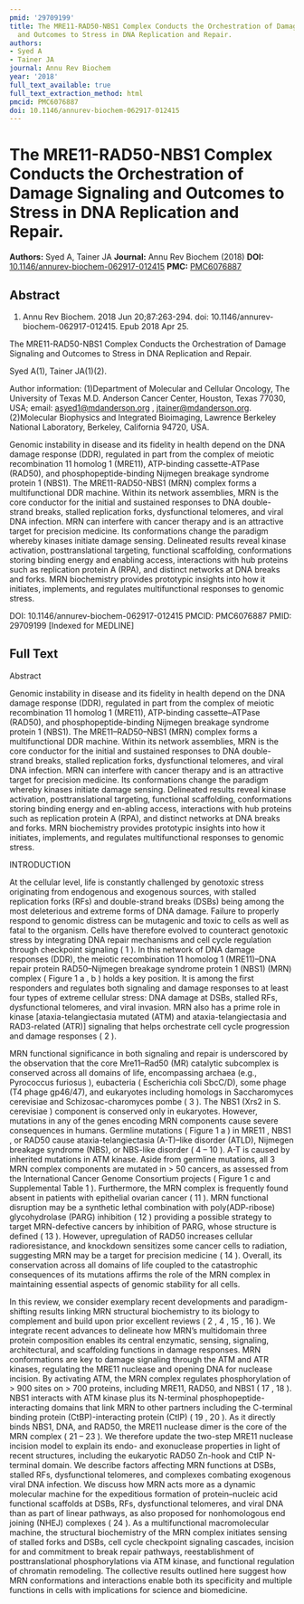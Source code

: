 ```yaml
---
pmid: '29709199'
title: The MRE11-RAD50-NBS1 Complex Conducts the Orchestration of Damage Signaling
  and Outcomes to Stress in DNA Replication and Repair.
authors:
- Syed A
- Tainer JA
journal: Annu Rev Biochem
year: '2018'
full_text_available: true
full_text_extraction_method: html
pmcid: PMC6076887
doi: 10.1146/annurev-biochem-062917-012415
---
```


# The MRE11-RAD50-NBS1 Complex Conducts the Orchestration of Damage Signaling and Outcomes to Stress in DNA Replication and Repair.
**Authors:** Syed A, Tainer JA
**Journal:** Annu Rev Biochem (2018)
**DOI:** [10.1146/annurev-biochem-062917-012415](https://doi.org/10.1146/annurev-biochem-062917-012415)
**PMC:** [PMC6076887](https://www.ncbi.nlm.nih.gov/pmc/articles/PMC6076887/)

## Abstract

1. Annu Rev Biochem. 2018 Jun 20;87:263-294. doi: 
10.1146/annurev-biochem-062917-012415. Epub 2018 Apr 25.

The MRE11-RAD50-NBS1 Complex Conducts the Orchestration of Damage Signaling and 
Outcomes to Stress in DNA Replication and Repair.

Syed A(1), Tainer JA(1)(2).

Author information:
(1)Department of Molecular and Cellular Oncology, The University of Texas M.D. 
Anderson Cancer Center, Houston, Texas 77030, USA; email: asyed1@mdanderson.org 
, jtainer@mdanderson.org.
(2)Molecular Biophysics and Integrated Bioimaging, Lawrence Berkeley National 
Laboratory, Berkeley, California 94720, USA.

Genomic instability in disease and its fidelity in health depend on the DNA 
damage response (DDR), regulated in part from the complex of meiotic 
recombination 11 homolog 1 (MRE11), ATP-binding cassette-ATPase (RAD50), and 
phosphopeptide-binding Nijmegen breakage syndrome protein 1 (NBS1). The 
MRE11-RAD50-NBS1 (MRN) complex forms a multifunctional DDR machine. Within its 
network assemblies, MRN is the core conductor for the initial and sustained 
responses to DNA double-strand breaks, stalled replication forks, dysfunctional 
telomeres, and viral DNA infection. MRN can interfere with cancer therapy and is 
an attractive target for precision medicine. Its conformations change the 
paradigm whereby kinases initiate damage sensing. Delineated results reveal 
kinase activation, posttranslational targeting, functional scaffolding, 
conformations storing binding energy and enabling access, interactions with hub 
proteins such as replication protein A (RPA), and distinct networks at DNA 
breaks and forks. MRN biochemistry provides prototypic insights into how it 
initiates, implements, and regulates multifunctional responses to genomic 
stress.

DOI: 10.1146/annurev-biochem-062917-012415
PMCID: PMC6076887
PMID: 29709199 [Indexed for MEDLINE]

## Full Text

Abstract

Genomic instability in disease and its fidelity in health depend on the DNA damage response (DDR), regulated in part from the complex of meiotic recombination 11 homolog 1 (MRE11), ATP-binding cassette–ATPase (RAD50), and phosphopeptide-binding Nijmegen breakage syndrome protein 1 (NBS1). The MRE11–RAD50–NBS1 (MRN) complex forms a multifunctional DDR machine. Within its network assemblies, MRN is the core conductor for the initial and sustained responses to DNA double-strand breaks, stalled replication forks, dysfunctional telomeres, and viral DNA infection. MRN can interfere with cancer therapy and is an attractive target for precision medicine. Its conformations change the paradigm whereby kinases initiate damage sensing. Delineated results reveal kinase activation, posttranslational targeting, functional scaffolding, conformations storing binding energy and en-abling access, interactions with hub proteins such as replication protein A (RPA), and distinct networks at DNA breaks and forks. MRN biochemistry provides prototypic insights into how it initiates, implements, and regulates multifunctional responses to genomic stress.

INTRODUCTION

At the cellular level, life is constantly challenged by genotoxic stress originating from endogenous and exogenous sources, with stalled replication forks (RFs) and double-strand breaks (DSBs) being among the most deleterious and extreme forms of DNA damage. Failure to properly respond to genomic distress can be mutagenic and toxic to cells as well as fatal to the organism. Cells have therefore evolved to counteract genotoxic stress by integrating DNA repair mechanisms and cell cycle regulation through checkpoint signaling ( 1 ). In this network of DNA damage responses (DDR), the meiotic recombination 11 homolog 1 (MRE11)–DNA repair protein RAD50–Nijmegen breakage syndrome protein 1 (NBS1) (MRN) complex ( Figure 1 a , b ) holds a key position. It is among the first responders and regulates both signaling and damage responses to at least four types of extreme cellular stress: DNA damage at DSBs, stalled RFs, dysfunctional telomeres, and viral invasion. MRN also has a prime role in kinase [ataxia-telangiectasia mutated (ATM) and ataxia-telangiectasia and RAD3-related (ATR)] signaling that helps orchestrate cell cycle progression and damage responses ( 2 ).

MRN functional significance in both signaling and repair is underscored by the observation that the core Mre11–Rad50 (MR) catalytic subcomplex is conserved across all domains of life, encompassing archaea (e.g., Pyrococcus furiosus ), eubacteria ( Escherichia coli SbcC/D), some phage (T4 phage gp46/47), and eukaryotes including homologs in Saccharomyces cerevisiae and Schizosac-charomyces pombe ( 3 ). The NBS1 (Xrs2 in S. cerevisiae ) component is conserved only in eukaryotes. However, mutations in any of the genes encoding MRN components cause severe consequences in humans. Germline mutations ( Figure 1 a ) in MRE11 , NBS1 , or RAD50 cause ataxia-telangiectasia (A-T)–like disorder (ATLD), Nijmegen breakage syndrome (NBS), or NBS-like disorder ( 4 – 10 ). A-T is caused by inherited mutations in ATM kinase. Aside from germline mutations, all 3 MRN complex components are mutated in > 50 cancers, as assessed from the International Cancer Genome Consortium projects ( Figure 1 c and Supplemental Table 1 ). Furthermore, the MRN complex is frequently found absent in patients with epithelial ovarian cancer ( 11 ). MRN functional disruption may be a synthetic lethal combination with poly(ADP-ribose) glycohydrolase (PARG) inhibition ( 12 ) providing a possible strategy to target MRN-defective cancers by inhibition of PARG, whose structure is defined ( 13 ). However, upregulation of RAD50 increases cellular radioresistance, and knockdown sensitizes some cancer cells to radiation, suggesting MRN may be a target for precision medicine ( 14 ). Overall, its conservation across all domains of life coupled to the catastrophic consequences of its mutations affirms the role of the MRN complex in maintaining essential aspects of genomic stability for all cells.

In this review, we consider exemplary recent developments and paradigm-shifting results linking MRN structural biochemistry to its biology to complement and build upon prior excellent reviews ( 2 , 4 , 15 , 16 ). We integrate recent advances to delineate how MRN’s multidomain three protein composition enables its central enzymatic, sensing, signaling, architectural, and scaffolding functions in damage responses. MRN conformations are key to damage signaling through the ATM and ATR kinases, regulating the MRE11 nuclease and opening DNA for nuclease incision. By activating ATM, the MRN complex regulates phosphorylation of > 900 sites on > 700 proteins, including MRE11, RAD50, and NBS1 ( 17 , 18 ). NBS1 interacts with ATM kinase plus its N-terminal phosphopeptide-interacting domains that link MRN to other partners including the C-terminal binding protein (CtBP)-interacting protein (CtIP) ( 19 , 20 ). As it directly binds NBS1, DNA, and RAD50, the MRE11 nuclease dimer is the core of the MRN complex ( 21 – 23 ). We therefore update the two-step MRE11 nuclease incision model to explain its endo- and exonuclease properties in light of recent structures, including the eukaryotic RAD50 Zn-hook and CtIP N-terminal domain. We describe factors affecting MRN functions at DSBs, stalled RFs, dysfunctional telomeres, and complexes combating exogenous viral DNA infection. We discuss how MRN acts more as a dynamic molecular machine for the expeditious formation of protein–nucleic acid functional scaffolds at DSBs, RFs, dysfunctional telomeres, and viral DNA than as part of linear pathways, as also proposed for nonhomologous end joining (NHEJ) complexes ( 24 ). As a multifunctional macromolecular machine, the structural biochemistry of the MRN complex initiates sensing of stalled forks and DSBs, cell cycle checkpoint signaling cascades, incision for and commitment to break repair pathways, reestablishment of posttranslational phosphorylations via ATM kinase, and functional regulation of chromatin remodeling. The collective results outlined here suggest how MRN conformations and interactions enable both its specificity and multiple functions in cells with implications for science and biomedicine.
